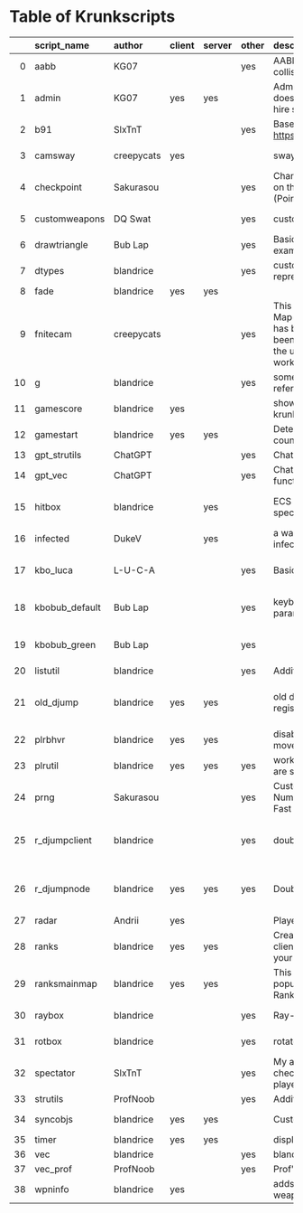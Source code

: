 # Table of Krunkscripts
|    | script_name    | author     | client   | server   | other   | description                                                                                                                                                                                                     | link                                                                                   | category   | path                                                                                                        | tags                                                                        |
|---:|:---------------|:-----------|:---------|:---------|:--------|:----------------------------------------------------------------------------------------------------------------------------------------------------------------------------------------------------------------|:---------------------------------------------------------------------------------------|:-----------|:------------------------------------------------------------------------------------------------------------|:----------------------------------------------------------------------------|
|  0 | aabb           | KG07       |          |          | yes     | AABB (axis-aligned bounding box-box) collision + resolution                                                                                                                                                     | https://discord.com/channels/859947586005368862/862113777946984459/1020742895092891698 | physics    | https://github.com/blandrice/blandlibs/tree/master/libs/physics/collisions                                  | ["'physics'", " 'collisions'"]                                              |
|  1 | admin          | KG07       | yes      | yes      |         | Admin system code: for map makers who doesn’t know or know a bit of scripting to hire some moderators into your map                                                                                             | https://github.com/KG07/admin_system_version1                                          | gameutil   | https://github.com/blandrice/blandlibs/tree/master/libs/gameutil/admin                                      | ["'gameutil'", " 'admin'"]                                                  |
|  2 | b91            | SlxTnT     |          |          | yes     | Base91 decoding converted from https://github.com/KvanTTT/BaseNcoding                                                                                                                                           |                                                                                        | util       | https://github.com/blandrice/blandlibs/tree/master/libs/util/b91encoding                                    | ["'util'", " 'b91encoding'"]                                                |
|  3 | camsway        | creepycats | yes      |          |         | sway camera when moving left and right                                                                                                                                                                          | https://discord.com/channels/484192043833491487/575245801744498689/1055269916330168341 | overlay    | https://github.com/blandrice/blandlibs/tree/master/libs/overlay/cameraSway                                  | ["'overlay'", " 'cameraSway'"]                                              |
|  4 | checkpoint     | Sakurasou  |          |          | yes     | Changes the names of the Checkpoints on the Speedrun Timer in the bottom right (Point 1, Point 2, ...)                                                                                                          | https://discord.com/channels/484192043833491487/575245801744498689/1045330962277486652 | gameutil   | https://github.com/blandrice/blandlibs/tree/master/libs/gameutil/checkpoint                                 | ["'gameutil'", " 'checkpoint'"]                                             |
|  5 | customweapons  | DQ Swat    |          |          | yes     | custom weapon script.                                                                                                                                                                                           | https://discord.com/channels/859947586005368862/862113777946984459/923687262724685887  | game       | https://github.com/blandrice/blandlibs/tree/master/libs/game/customWeapons                                  | ["'game'", " 'customWeapons'"]                                              |
|  6 | drawtriangle   | Bub Lap    |          |          | yes     | Basic drawTriangle action (KrunkScript example)                                                                                                                                                                 | https://discord.com/channels/484192043833491487/575245801744498689/913314916637749258  | examples   | https://github.com/blandrice/blandlibs/tree/master/libs/examples/drawtriangle                               | ["'examples'", " 'drawtriangle'"]                                           |
|  7 | dtypes         | blandrice  |          |          | yes     | custom float data types--> binary representation calculations.                                                                                                                                                  |                                                                                        | util       | https://github.com/blandrice/blandlibs/tree/master/libs/util/dtypes                                         | ["'util'", " 'dtypes'"]                                                     |
|  8 | fade           | blandrice  | yes      | yes      |         |                                                                                                                                                                                                                 |                                                                                        | scene      | https://github.com/blandrice/blandlibs/tree/master/libs/scene/fade                                          | ["'scene'", " 'fade'"]                                                      |
|  9 | fnitecam       | creepycats |          |          | yes     | This script was created for the Krunker Map Remake of Five Nights at Freddys. It has been modified for public use. It has been attached as a map save to provide the user with a demonstration of how it works. | https://discord.com/channels/484192043833491487/575245801744498689/1001284132074168341 | overlay    | https://github.com/blandrice/blandlibs/tree/master/libs/overlay/fiveNightsCamera                            | ["'overlay'", " 'fiveNightsCamera'"]                                        |
| 10 | g              | blandrice  |          |          | yes     | some global vars that other libs can reference to reduce calls                                                                                                                                                  |                                                                                        | gameutil   | https://github.com/blandrice/blandlibs/tree/master/libs/gameutil/global                                     | ["'gameutil'", " 'global'"]                                                 |
| 11 | gamescore      | blandrice  | yes      |          |         | show points incrementing UI through krunkscript                                                                                                                                                                 |                                                                                        | overlay    | https://github.com/blandrice/blandlibs/tree/master/libs/overlay/customgamescoreUI                           | ["'overlay'", " 'customgamescoreUI'"]                                       |
| 12 | gamestart      | blandrice  | yes      | yes      |         | Detect game start in a map with a countdown.                                                                                                                                                                    |                                                                                        | gameutil   | https://github.com/blandrice/blandlibs/tree/master/libs/gameutil/gamestart                                  | ["'gameutil'", " 'gamestart'"]                                              |
| 13 | gpt_strutils   | ChatGPT    |          |          | yes     | ChatGPT test on generating string utilities                                                                                                                                                                     |                                                                                        | util       | https://github.com/blandrice/blandlibs/tree/master/libs/util/ChatGPT                                        | ["'util'", " 'ChatGPT'"]                                                    |
| 14 | gpt_vec        | ChatGPT    |          |          | yes     | ChatGPT test on generating vector functions                                                                                                                                                                     |                                                                                        | util       | https://github.com/blandrice/blandlibs/tree/master/libs/util/ChatGPT                                        | ["'util'", " 'ChatGPT'"]                                                    |
| 15 | hitbox         | blandrice  |          | yes      |         | ECS hitbox that can be assigned to a specific object.                                                                                                                                                           |                                                                                        | game       | https://github.com/blandrice/blandlibs/tree/master/libs/game/ECS/components/hitbox                          | ["'game'", " 'ECS'", " 'components'", " 'hitbox'"]                          |
| 16 | infected       | DukeV      |          | yes      |         | a way to find out whether a player is infected or not                                                                                                                                                           | https://discord.com/channels/859947586005368862/862113777946984459/909435501298204713  | gameutil   | https://github.com/blandrice/blandlibs/tree/master/libs/gameutil/infected                                   | ["'gameutil'", " 'infected'"]                                               |
| 17 | kbo_luca       | L-U-C-A    |          |          | yes     | Basic HTML Div-based keyboard                                                                                                                                                                                   | https://discord.com/channels/484192043833491487/575245801744498689/965934487169028116  | overlay    | https://github.com/blandrice/blandlibs/tree/master/libs/overlay/keyboardoverlay/luca                        | ["'overlay'", " 'keyboardoverlay'", " 'luca'"]                              |
| 18 | kbobub_default | Bub Lap    |          |          | yes     | keyboard stuff much like L-U-C-A’s but parameterizable                                                                                                                                                          |                                                                                        | overlay    | https://github.com/blandrice/blandlibs/tree/master/libs/overlay/keyboardoverlay/bub                         | ["'overlay'", " 'keyboardoverlay'", " 'bub'"]                               |
| 19 | kbobub_green   | Bub Lap    |          |          | yes     |                                                                                                                                                                                                                 |                                                                                        | overlay    | https://github.com/blandrice/blandlibs/tree/master/libs/overlay/keyboardoverlay/bub                         | ["'overlay'", " 'keyboardoverlay'", " 'bub'"]                               |
| 20 | listutil       | blandrice  |          |          | yes     | Additional string utilities                                                                                                                                                                                     |                                                                                        | util       | https://github.com/blandrice/blandlibs/tree/master/libs/util/lists                                          | ["'util'", " 'lists'"]                                                      |
| 21 | old_djump      | blandrice  | yes      | yes      |         | old doublejump by blandrice before registersync was introduced.                                                                                                                                                 |                                                                                        | game       | https://github.com/blandrice/blandlibs/tree/master/libs/game/custommovement/doublejump/dj_oldsync           | ["'game'", " 'custommovement'", " 'doublejump'", " 'dj_oldsync'"]           |
| 22 | plrbhvr        | blandrice  | yes      | yes      |         | disable server sync + behavior for custom movement                                                                                                                                                              |                                                                                        | network    | https://github.com/blandrice/blandlibs/tree/master/libs/network/plrbehavior                                 | ["'network'", " 'plrbehavior'"]                                             |
| 23 | plrutil        | blandrice  | yes      | yes      | yes     | workaround to check how many players are spawned in                                                                                                                                                             |                                                                                        | gameutil   | https://github.com/blandrice/blandlibs/tree/master/libs/gameutil/plrutil                                    | ["'gameutil'", " 'plrutil'"]                                                |
| 24 | prng           | Sakurasou  |          |          | yes     | Custom Seed PRNG (Pseudorandom Number Generator) using SFC32 (Simple Fast Counter) and MurmurHash3                                                                                                              | https://discord.com/channels/859947586005368862/862113777946984459/988841369529376839  | util       | https://github.com/blandrice/blandlibs/tree/master/libs/util/PRNG                                           | ["'util'", " 'PRNG'"]                                                       |
| 25 | r_djumpclient  | blandrice  |          |          | yes     | double-jump using registersync feature                                                                                                                                                                          |                                                                                        | game       | https://github.com/blandrice/blandlibs/tree/master/libs/game/custommovement/doublejump/djregistersync       | ["'game'", " 'custommovement'", " 'doublejump'", " 'djregistersync'"]       |
| 26 | r_djumpnode    | blandrice  | yes      | yes      | yes     | Doublejump with crystals                                                                                                                                                                                        |                                                                                        | game       | https://github.com/blandrice/blandlibs/tree/master/libs/game/custommovement/doublejump/djregistersync_nodes | ["'game'", " 'custommovement'", " 'doublejump'", " 'djregistersync_nodes'"] |
| 27 | radar          | Andrii     | yes      |          |         | Player radar overlay feature                                                                                                                                                                                    | https://discord.com/channels/859947586005368862/862113777946984459/930137214841671750  | overlay    | https://github.com/blandrice/blandlibs/tree/master/libs/overlay/radar                                       | ["'overlay'", " 'radar'"]                                                   |
| 28 | ranks          | blandrice  | yes      | yes      |         | Create a map in Krunker and copy the client & server scripts from this github to your new map.                                                                                                                  | https://github.com/blandrice/krunkerClansPlus                                          | database   | https://github.com/blandrice/blandlibs/tree/master/libs/database/clansrank                                  | ["'database'", " 'clansrank'"]                                              |
| 29 | ranksmainmap   | blandrice  | yes      | yes      |         | This is a shareable script to display popular Krunker Commmunity Clans Ranks in-game.                                                                                                                           | https://github.com/blandrice/krunkerClansPlus                                          | database   | https://github.com/blandrice/blandlibs/tree/master/libs/database/clansrank                                  | ["'database'", " 'clansrank'"]                                              |
| 30 | raybox         | blandrice  |          |          | yes     | Ray-box intersections in Krunker.                                                                                                                                                                               |                                                                                        | physics    | https://github.com/blandrice/blandlibs/tree/master/libs/physics/collisions                                  | ["'physics'", " 'collisions'"]                                              |
| 31 | rotbox         | blandrice  |          |          | yes     | rotated bounding box collision                                                                                                                                                                                  |                                                                                        | physics    | https://github.com/blandrice/blandlibs/tree/master/libs/physics/collisions                                  | ["'physics'", " 'collisions'"]                                              |
| 32 | spectator      | SlxTnT     |          |          | yes     | My attempt at server side spectator checks. Can check the value with player.properties.isSpectator                                                                                                              | https://discord.com/channels/859947586005368862/862113777946984459/900998093300969473  | gameutil   | https://github.com/blandrice/blandlibs/tree/master/libs/gameutil/spectator                                  | ["'gameutil'", " 'spectator'"]                                              |
| 33 | strutils       | ProfNoob   |          |          | yes     | Additional String utilities                                                                                                                                                                                     | https://discord.com/channels/859947586005368862/862113777946984459/957710191590268929  | util       | https://github.com/blandrice/blandlibs/tree/master/libs/util/strutil                                        | ["'util'", " 'strutil'"]                                                    |
| 34 | syncobjs       | blandrice  | yes      | yes      |         | Custom Server object syncing.                                                                                                                                                                                   |                                                                                        | network    | https://github.com/blandrice/blandlibs/tree/master/libs/network/syncobjs                                    | ["'network'", " 'syncobjs'"]                                                |
| 35 | timer          | blandrice  | yes      | yes      |         | display a timer (total time given by server)                                                                                                                                                                    |                                                                                        | overlay    | https://github.com/blandrice/blandlibs/tree/master/libs/overlay/timer                                       | ["'overlay'", " 'timer'"]                                                   |
| 36 | vec            | blandrice  |          |          | yes     | blandrice's object-based vector math                                                                                                                                                                            |                                                                                        | util       | https://github.com/blandrice/blandlibs/tree/master/libs/util/vectors                                        | ["'util'", " 'vectors'"]                                                    |
| 37 | vec_prof       | ProfNoob   |          |          | yes     | Prof's array-based vector library                                                                                                                                                                               |                                                                                        | util       | https://github.com/blandrice/blandlibs/tree/master/libs/util/vectors                                        | ["'util'", " 'vectors'"]                                                    |
| 38 | wpninfo        | blandrice  | yes      |          |         | adds additional CLASS's PRIMARY weapon info to player object.                                                                                                                                                   |                                                                                        | gameutil   | https://github.com/blandrice/blandlibs/tree/master/libs/gameutil/weaponinfo                                 | ["'gameutil'", " 'weaponinfo'"]                                             |